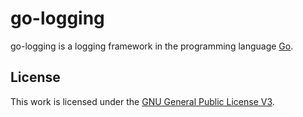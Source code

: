 # go-logging

go-logging is a logging framework in the programming language [Go](https://golang.org).

## License

This work is licensed under the [GNU General Public License V3](LICENSE.txt).
